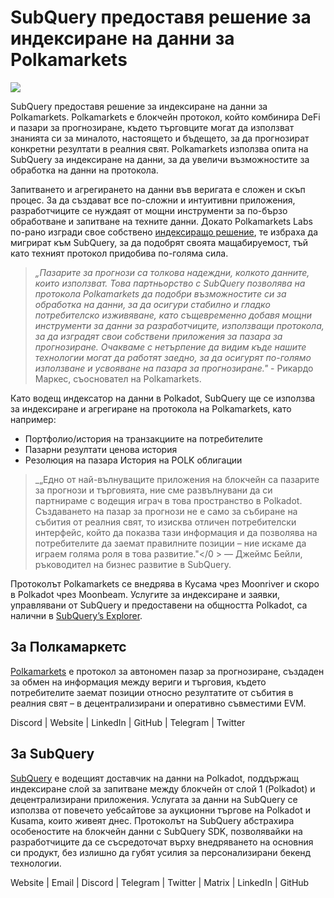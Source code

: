 # SubQuery предоставя решение за индексиране на данни за Polkamarkets

![](https://miro.medium.com/max/1400/0*KRx5x-Oaz7mfHPuJ)

SubQuery предоставя решение за индексиране на данни за Polkamarkets. Polkamarkets е блокчейн протокол, който комбинира DeFi и пазари за прогнозиране, където търговците могат да използват знанията си за миналото, настоящето и бъдещето, за да прогнозират конкретни резултати в реалния свят. Polkamarkets използва опита на SubQuery за индексиране на данни, за да увеличи възможностите за обработка на данни на протокола.

Запитването и агрегирането на данни във веригата е сложен и скъп процес. За да създават все по-сложни и интуитивни приложения, разработчиците се нуждаят от мощни инструменти за по-бързо обработване и запитване на техните данни. Докато Polkamarkets Labs по-рано изгради свое собствено [индексиращо решение](https://github.com/Polkamarkets/polkamarkets-api), те избраха да мигрират към SubQuery, за да подобрят своята мащабируемост, тъй като техният протокол придобива по-голяма сила.

> _„Пазарите за прогнози са толкова надеждни, колкото данните, които използват. Това партньорство с SubQuery позволява на протокола Polkamarkets да подобри възможностите си за обработка на данни, за да осигури стабилно и гладко потребителско изживяване, като същевременно добавя мощни инструменти за данни за разработчиците, използващи протокола, за да изградят свои собствени приложения за пазара за прогнозиране. Очакваме с нетърпение да видим къде нашите технологии могат да работят заедно, за да осигурят по-голямо използване и усвояване на пазара за прогнозиране."_ - Рикардо Маркес, съосновател на Polkamarkets.

Като водещ индексатор на данни в Polkadot, SubQuery ще се използва за индексиране и агрегиране на протокола на Polkamarkets, като например:

- Портфолио/история на транзакциите на потребителите
- Пазарни резултати ценова история
- Резолюция на пазара История на POLK облигации

> _„Едно от най-вълнуващите приложения на блокчейн са пазарите за прогнози и търговията, ние сме развълнувани да си партнираме с водещия играч в това пространство в Polkadot. Създаването на пазар за прогнози не е само за събиране на събития от реалния свят, то изисква отличен потребителски интерфейс, който да показва тази информация и да позволява на потребителите да заемат правилните позиции – ние искаме да играем голяма роля в това развитие."</0 > — Джеймс Бейли, ръководител на бизнес развитие в SubQuery.</p> </blockquote> 
> 
> Протоколът Polkamarkets се внедрява в Кусама чрез Moonriver и скоро в Polkadot чрез Moonbeam. Услугите за индексиране и заявки, управлявани от SubQuery и предоставени на общността Polkadot, са налични в [SubQuery’s Explorer](https://explorer.subquery.network/).
> 
> ## За Полкамаркетс
> 
> [Polkamarkets](https://www.polkamarkets.com/) е протокол за автономен пазар за прогнозиране, създаден за обмен на информация между вериги и търговия, където потребителите заемат позиции относно резултатите от събития в реалния свят – в децентрализирани и оперативно съвместими EVM.
> 
> Discord | Website | LinkedIn | GitHub | Telegram | Twitter
> 
> ## За SubQuery
> 
> [SubQuery](https://subquery.network/) е водещият доставчик на данни на Polkadot, поддържащ индексиране слой за запитване между блокчейн от слой 1 (Polkadot) и децентрализирани приложения. Услугата за данни на SubQuery се използва от повечето уебсайтове за аукционни търгове на Polkadot и Kusama, които живеят днес. Протоколът на SubQuery абстрахира особеностите на блокчейн данни с SubQuery SDK, позволявайки на разработчиците да се съсредоточат върху внедряването на основния си продукт, без излишно да губят усилия за персонализирани бекенд технологии.
> 
> Website | Email | Discord | Telegram | Twitter | Matrix | LinkedIn | GitHub
